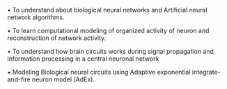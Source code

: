 •	To understand about biological neural networks and Artificial neural network algorithms.

•	To learn computational modeling of organized activity of neuron and reconstruction of network activity.

•	To understand how brain circuits works during signal propagation and information processing in a central neuronal network

•	Modeling Biological neural circuits using Adaptive exponential integrate-and-fire neuron model (AdEx).

